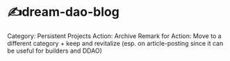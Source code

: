 # ✍dream-dao-blog

Category: Persistent Projects
Action: Archive
Remark for Action: Move to a different category + keep and revitalize (esp. on article-posting since it can be useful for builders and DDAO)